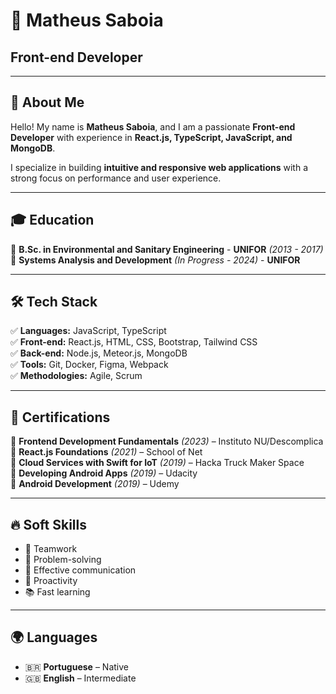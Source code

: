 # 🚀 Matheus Saboia  
## Front-end Developer  

---

## 📝 About Me  

Hello! My name is **Matheus Saboia**, and I am a passionate **Front-end Developer** with experience in **React.js, TypeScript, JavaScript, and MongoDB**.  

I specialize in building **intuitive and responsive web applications** with a strong focus on performance and user experience.  

---

## 🎓 Education  

📌 **B.Sc. in Environmental and Sanitary Engineering** - **UNIFOR** *(2013 - 2017)*  
📌 **Systems Analysis and Development** *(In Progress - 2024)* - **UNIFOR**  

---

## 🛠️ Tech Stack  

✅ **Languages:** JavaScript, TypeScript  
✅ **Front-end:** React.js, HTML, CSS, Bootstrap, Tailwind CSS  
✅ **Back-end:** Node.js, Meteor.js, MongoDB  
✅ **Tools:** Git, Docker, Figma, Webpack  
✅ **Methodologies:** Agile, Scrum  

---

## 📜 Certifications  

📌 **Frontend Development Fundamentals** *(2023)* – Instituto NU/Descomplica  
📌 **React.js Foundations** *(2021)* – School of Net  
📌 **Cloud Services with Swift for IoT** *(2019)* – Hacka Truck Maker Space  
📌 **Developing Android Apps** *(2019)* – Udacity  
📌 **Android Development** *(2019)* – Udemy  

---

## 🔥 Soft Skills  

- 🤝 Teamwork  
- 🧩 Problem-solving  
- 🎯 Effective communication  
- 🚀 Proactivity  
- 📚 Fast learning  

---

## 🌍 Languages  

- 🇧🇷 **Portuguese** – Native  
- 🇬🇧 **English** – Intermediate  
